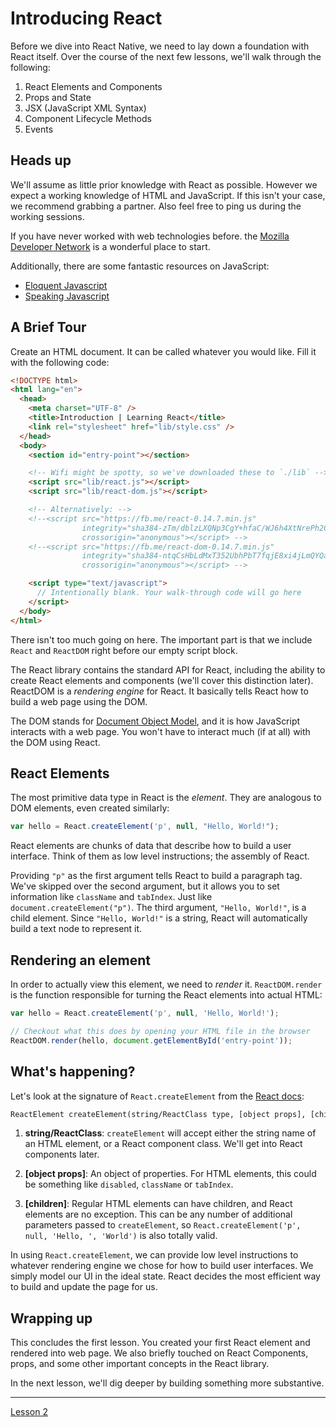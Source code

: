 # Introducing React

Before we dive into React Native, we need to lay down a foundation
with React itself. Over the course of the next few lessons, we'll
walk through the following:

1. React Elements and Components
2. Props and State
3. JSX (JavaScript XML Syntax)
4. Component Lifecycle Methods
5. Events

## Heads up

We'll assume as little prior knowledge with React as possible. However
we expect a working knowledge of HTML and JavaScript. If this isn't
your case, we recommend grabbing a partner. Also feel free to ping us
during the working sessions.

If you have never worked with web technologies before. the
[Mozilla Developer Network](https://developer.mozilla.org) is a
wonderful place to start.

Additionally, there are some fantastic resources on JavaScript:

- [Eloquent Javascript](http://eloquentjavascript.net/)
- [Speaking Javascript](http://speakingjs.com/es5/)

## A Brief Tour

Create an HTML document. It can be called whatever you would
like. Fill it with the following code:

```html
<!DOCTYPE html>
<html lang="en">
  <head>
    <meta charset="UTF-8" />
    <title>Introduction | Learning React</title>
    <link rel="stylesheet" href="lib/style.css" />
  </head>
  <body>
    <section id="entry-point"></section>

    <!-- Wifi might be spotty, so we've downloaded these to `./lib` -->
    <script src="lib/react.js"></script>
    <script src="lib/react-dom.js"></script>

    <!-- Alternatively: -->
    <!--<script src="https://fb.me/react-0.14.7.min.js"
                integrity="sha384-zTm/dblzLXQNp3CgY+hfaC/WJ6h4XtNrePh2CW2+rO9GPuNiPb9jmthvAL+oI/dQ"
                crossorigin="anonymous"></script> -->
    <!--<script src="https://fb.me/react-dom-0.14.7.min.js"
                integrity="sha384-ntqCsHbLdMxT352UbhPbT7fqjE8xi4jLmQYQa8mYR+ylAapbXRfdsDweueDObf7m"
                crossorigin="anonymous"></script> -->

    <script type="text/javascript">
      // Intentionally blank. Your walk-through code will go here
    </script>
  </body>
</html>
```

There isn't too much going on here. The important part is that we
include `React` and `ReactDOM` right before our empty script block.

The React library contains the standard API for React, including the
ability to create React elements and components (we'll cover this
distinction later). ReactDOM is a _rendering engine_ for React. It
basically tells React how to build a web page using the DOM.

The DOM stands for [Document Object Model](https://developer.mozilla.org/en-US/docs/Web/API/Document_Object_Model),
and it is how JavaScript interacts with a web page. You won't have to
interact much (if at all) with the DOM using React.

## React Elements

The most primitive data type in React is the _element_. They are
analogous to DOM elements, even created similarly:

```javascript
var hello = React.createElement('p', null, "Hello, World!");
```

React elements are chunks of data that describe how to build a user
interface. Think of them as low level instructions; the assembly of
React.

Providing `"p"` as the first argument tells React to build
a paragraph tag. We've skipped over the second argument, but it allows
you to set information like `className` and `tabIndex`. Just like
`document.createElement("p")`. The third argument, `"Hello, World!"`,
is a child element. Since `"Hello, World!"` is a string, React will
automatically build a text node to represent it.

## Rendering an element

In order to actually view this element, we need to _render_
it. `ReactDOM.render` is the function responsible for turning the
React elements into actual HTML:

```javascript
var hello = React.createElement('p', null, 'Hello, World!');

// Checkout what this does by opening your HTML file in the browser
ReactDOM.render(hello, document.getElementById('entry-point'));
```

## What's happening?

Let's look at the signature of `React.createElement` from the [React docs](https://facebook.github.io/react/docs/glossary.html#react-elements):

```html
ReactElement createElement(string/ReactClass type, [object props], [children ...])
```

1. **string/ReactClass**: `createElement` will accept either the
string name of an HTML element, or a React component class. We'll get
into React components later.

2. **[object props]**: An object of properties. For HTML elements,
this could be something like `disabled`, `className` or `tabIndex`.

3. **[children]**: Regular HTML elements can have children, and React
elements are no exception. This can be any number of additional
parameters passed to `createElement`, so `React.createElement('p',
null, 'Hello, ', 'World')` is also totally valid.

In using `React.createElement`, we can provide low level instructions
to whatever rendering engine we chose for how to build user
interfaces. We simply model our UI in the ideal state. React decides
the most efficient way to build and update the page for us.

## Wrapping up

This concludes the first lesson. You created your first React element
and rendered into web page. We also briefly touched on React
Components, props, and some other important concepts in the React
library.

In the next lesson, we'll dig deeper by building something more substantive.

---

[Lesson 2](../1-notes-app/index.html)
